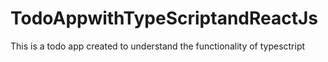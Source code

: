 # TodoAppwithTypeScriptandReactJs
This is a todo app created to understand the functionality of typesctript

